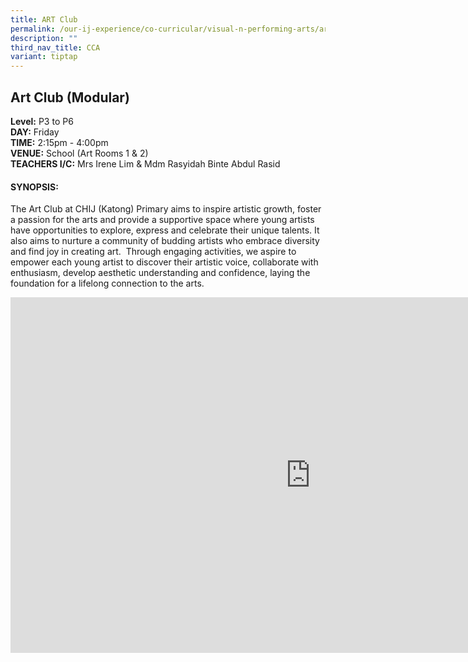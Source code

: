 ```yaml
---
title: ART Club
permalink: /our-ij-experience/co-curricular/visual-n-performing-arts/art-club/
description: ""
third_nav_title: CCA
variant: tiptap
---
```

<h2>Art Club (Modular)</h2>
<p><strong>Level:</strong>&nbsp;P3 to P6
<br><strong>DAY:</strong>&nbsp;Friday
<br><strong>TIME:</strong>&nbsp;2:15pm - 4:00pm
<br><strong>VENUE:</strong>&nbsp;School (Art Rooms 1 &amp; 2)
<br><strong>TEACHERS I/C:</strong>&nbsp;Mrs Irene Lim &amp; Mdm Rasyidah Binte
Abdul Rasid</p>
<h4>SYNOPSIS:</h4>
<p>The Art Club at CHIJ (Katong) Primary aims to inspire artistic growth,
foster a passion for the arts and provide a supportive space where young
artists have opportunities to explore, express and celebrate their unique
talents. It also aims to nurture a community of budding artists who embrace
diversity and find joy in creating art.&nbsp; Through engaging activities,
we aspire to empower each young artist to discover their artistic voice,
collaborate with enthusiasm, develop aesthetic understanding and confidence,
laying the foundation for a lifelong connection to the arts.</p>
<div class="iframe-wrapper">
<iframe height="569" width="960" allowfullscreen="true" frameborder="0" src="https://docs.google.com/presentation/d/e/2PACX-1vT0zfEyhsWkVkIXhwehhQCgHSzT7JAWKs6dZO9V-ZeciYrBMJmqDSzn7rf0L8P6-X--uRBwXDEH13EG/embed?start=true&amp;loop=false&amp;delayms=5000"></iframe>
</div>
<p></p>